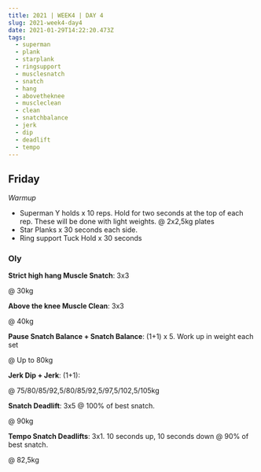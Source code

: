 ```yaml
---
title: 2021 | WEEK4 | DAY 4
slug: 2021-week4-day4
date: 2021-01-29T14:22:20.473Z
tags:
  - superman
  - plank
  - starplank
  - ringsupport
  - musclesnatch
  - snatch
  - hang
  - abovetheknee
  - muscleclean
  - clean
  - snatchbalance
  - jerk
  - dip
  - deadlift
  - tempo
---
```

## Friday

*Warmup*

* Superman Y holds x 10 reps. Hold for two seconds at the top of each rep. These will be done with light weights. @ 2x2,5kg plates
* Star Planks x 30 seconds each side.
* Ring support Tuck Hold x 30 seconds

### Oly

**Strict high hang Muscle Snatch**: 3x3

@ 30kg

**Above the knee Muscle Clean**: 3x3

@ 40kg

**Pause Snatch Balance + Snatch Balance**: (1+1) x 5. Work up in weight each set

@ Up to 80kg

**Jerk Dip + Jerk**: (1+1):

@ 75/80/85/92,5/80/85/92,5/97,5/102,5/105kg

**Snatch Deadlift**: 3x5 @ 100% of best snatch.

@ 90kg

**Tempo Snatch Deadlifts**: 3x1. 10 seconds up, 10 seconds down @ 90% of best snatch.

@ 82,5kg